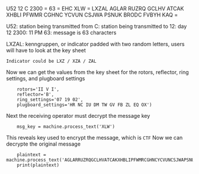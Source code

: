 U52 12 C 2300 = 63 = EHC XLW = 
LXZAL AGLAR RUZRQ GCLHV ATCAK XHBLI PFWMR CGHNC YCVUN CSJWA PSNUK BRODC FVBYH KAQ =

U52: station being transmitted from
C: station being transmitted to
12: day 12
2300: 11 PM
63: message is 63 characters

LXZAL: kenngruppen, or indicator
    padded with two random letters, users will have to look at the key sheet

    Indicator could be LXZ / XZA / ZAL 

Now we can get the values from the key sheet for the rotors, reflector, ring settings, and plugboard settings

``` machine = EnigmaMachine.from_key_sheet(
    rotors='II V I',
    reflector='B',
    ring_settings='07 19 02',
    plugboard_settings='HR NC IU DM TW GV FB ZL EQ OX')
```


Next the receiving operator must decrypt the message key
``` machine.set_display('EHC')
    msg_key = machine.process_text('XLW')
```

This reveals key used to encrypt the message, which is `CTF`
Now we can decrypte the original message
``` machine.set_display(msg_key) # CTF
    plaintext = machine.process_text('AGLARRUZRQGCLHVATCAKXHBLIPFWMRCGHNCYCVUNCSJWAPSNUKBRODCFVBYHKAQ')
    print(plaintext)
```